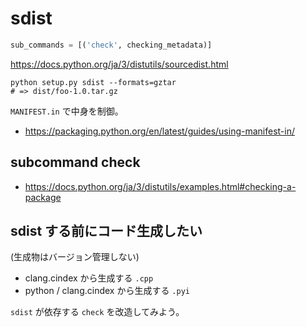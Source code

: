 # sdist

```py
sub_commands = [('check', checking_metadata)]
```

<https://docs.python.org/ja/3/distutils/sourcedist.html>

```
python setup.py sdist --formats=gztar
# => dist/foo-1.0.tar.gz
```

`MANIFEST.in` で中身を制御。

* <https://packaging.python.org/en/latest/guides/using-manifest-in/>

## subcommand check

* <https://docs.python.org/ja/3/distutils/examples.html#checking-a-package>

## sdist する前にコード生成したい

(生成物はバージョン管理しない)

* clang.cindex から生成する `.cpp`
* python / clang.cindex から生成する `.pyi`

`sdist` が依存する `check` を改造してみよう。
